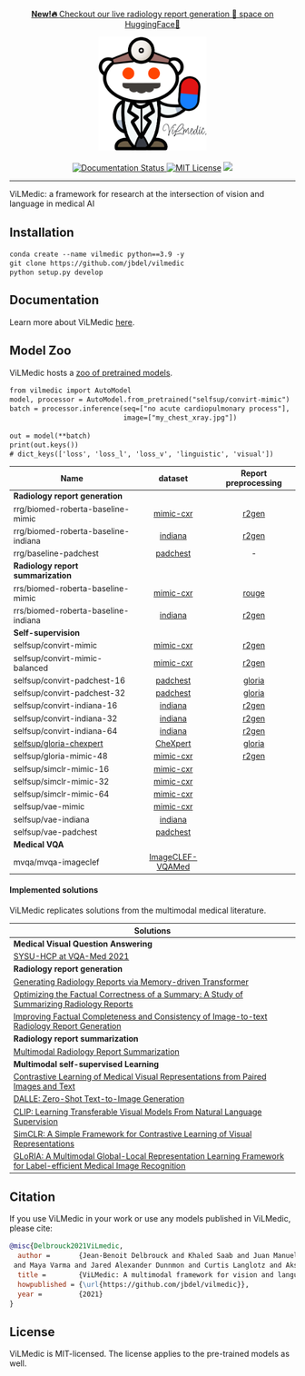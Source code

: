 <p align="center">
  <a href="https://huggingface.co/spaces/StanfordAIMI/RRG_SPACE"> <b>New!🔥 </b> Checkout our live radiology report generation 📝 space on HuggingFace🤗</a>
</p>

<p align="center">
  <img src="docs/logo.png" width="190px">
  <br />
  <br />
  <a href="https://vilmedic.readthedocs.io/en/latest/">
  <img alt="Documentation Status" src="https://readthedocs.org/projects/vilmedic/badge/?version=latest"/>
  </a>
   <a href="https://github.com/jbdel/vilmedic/blob/master/LICENSE"><img alt="MIT License" src="https://img.shields.io/badge/license-MIT-red.svg" /></a>
  <img src="https://img.shields.io/badge/Stanford-Medicine-red" />
</p>

---

ViLMedic: a framework for research at the intersection of vision and language in medical AI

## Installation
```
conda create --name vilmedic python==3.9 -y
git clone https://github.com/jbdel/vilmedic
python setup.py develop
```


## Documentation

Learn more about ViLMedic [here](https://vilmedic.readthedocs.io/en/latest/).

## Model Zoo

ViLMedic hosts a [zoo of pretrained models](https://vilmedic.readthedocs.io/en/latest/vilmedic/model_zoo/overview.html).

``` 
from vilmedic import AutoModel
model, processor = AutoModel.from_pretrained("selfsup/convirt-mimic")
batch = processor.inference(seq=["no acute cardiopulmonary process"],
                            image=["my_chest_xray.jpg"])

out = model(**batch)
print(out.keys())
# dict_keys(['loss', 'loss_l', 'loss_v', 'linguistic', 'visual'])
```

| Name  |   dataset | Report preprocessing
| ------------- |:-------------:|:-------------:|
| **Radiology report generation** 
| rrg/biomed-roberta-baseline-mimic| [mimic-cxr](https://physionet.org/content/mimic-cxr-jpg/2.0.0/)   |  [r2gen](https://github.com/jbdel/vilmedic/blob/main/vilmedic/datasets/base/papers/report_preprocessing.py#L6)
| rrg/biomed-roberta-baseline-indiana| [indiana](https://www.kaggle.com/raddar/chest-xrays-indiana-university/) |  [r2gen](https://github.com/jbdel/vilmedic/blob/main/vilmedic/datasets/base/papers/report_preprocessing.py#L6)
| rrg/baseline-padchest| [padchest](https://bimcv.cipf.es/bimcv-projects/padchest/)   |  -
| **Radiology report summarization** 
| rrs/biomed-roberta-baseline-mimic| [mimic-cxr](https://physionet.org/content/mimic-cxr-jpg/2.0.0/)   |  [rouge](https://github.com/jbdel/vilmedic/blob/main/vilmedic/datasets/base/papers/report_preprocessing.py#L70)
| rrs/biomed-roberta-baseline-indiana| [indiana](https://www.kaggle.com/raddar/chest-xrays-indiana-university/)   |  [r2gen](https://github.com/jbdel/vilmedic/blob/main/vilmedic/datasets/base/papers/report_preprocessing.py#L6)
| **Self-supervision** 
| selfsup/convirt-mimic | [mimic-cxr](https://physionet.org/content/mimic-cxr-jpg/2.0.0/)   |  [r2gen](https://github.com/jbdel/vilmedic/blob/main/vilmedic/datasets/base/papers/report_preprocessing.py#L6)
| selfsup/convirt-mimic-balanced | [mimic-cxr](https://physionet.org/content/mimic-cxr-jpg/2.0.0/)   |  [r2gen](https://github.com/jbdel/vilmedic/blob/main/vilmedic/datasets/base/papers/report_preprocessing.py#L6)
| selfsup/convirt-padchest-16 | [padchest](https://bimcv.cipf.es/bimcv-projects/padchest/)   |  [gloria](https://github.com/jbdel/vilmedic/blob/main/vilmedic/datasets/base/papers/report_preprocessing.py#L34)
| selfsup/convirt-padchest-32 | [padchest](https://bimcv.cipf.es/bimcv-projects/padchest/)   |  [gloria](https://github.com/jbdel/vilmedic/blob/main/vilmedic/datasets/base/papers/report_preprocessing.py#L34)
| selfsup/convirt-indiana-16 | [indiana](https://www.kaggle.com/raddar/chest-xrays-indiana-university/)   |  [r2gen](https://github.com/jbdel/vilmedic/blob/main/vilmedic/datasets/base/papers/report_preprocessing.py#L6)
| selfsup/convirt-indiana-32 | [indiana](https://www.kaggle.com/raddar/chest-xrays-indiana-university/)   |  [r2gen](https://github.com/jbdel/vilmedic/blob/main/vilmedic/datasets/base/papers/report_preprocessing.py#L6)
| selfsup/convirt-indiana-64 | [indiana](https://www.kaggle.com/raddar/chest-xrays-indiana-university/)  |  [r2gen](https://github.com/jbdel/vilmedic/blob/main/vilmedic/datasets/base/papers/report_preprocessing.py#L6)
| [selfsup/gloria-chexpert](https://github.com/marshuang80/gloria)  | [CheXpert](https://stanfordmlgroup.github.io/competitions/chexpert/)   |  [gloria](https://github.com/jbdel/vilmedic/blob/main/vilmedic/datasets/base/papers/report_preprocessing.py#L34)
| selfsup/gloria-mimic-48  | [mimic-cxr](https://physionet.org/content/mimic-cxr-jpg/2.0.0/) |   [r2gen](https://github.com/jbdel/vilmedic/blob/main/vilmedic/datasets/base/papers/report_preprocessing.py#L6)
| selfsup/simclr-mimic-16 | [mimic-cxr](https://physionet.org/content/mimic-cxr-jpg/2.0.0/)   
| selfsup/simclr-mimic-32 | [mimic-cxr](https://physionet.org/content/mimic-cxr-jpg/2.0.0/)   
| selfsup/simclr-mimic-64 | [mimic-cxr](https://physionet.org/content/mimic-cxr-jpg/2.0.0/)   
| selfsup/vae-mimic | [mimic-cxr](https://physionet.org/content/mimic-cxr-jpg/2.0.0/)   
| selfsup/vae-indiana | [indiana](https://www.kaggle.com/raddar/chest-xrays-indiana-university/)
| selfsup/vae-padchest | [padchest](https://bimcv.cipf.es/bimcv-projects/padchest/) 
| **Medical VQA** 
| mvqa/mvqa-imageclef| [ImageCLEF-VQAMed](https://www.imageclef.org/2021/medical/vqa)   



#### Implemented solutions

ViLMedic replicates solutions from the multimodal medical literature.

| Solutions  | 
| ----------- | 
| **Medical Visual Question Answering**
| [SYSU-HCP at VQA-Med 2021](http://ceur-ws.org/Vol-2936/paper-99.pdf)
| **Radiology report generation**
| [Generating Radiology Reports via Memory-driven Transformer](https://arxiv.org/pdf/2010.16056.pdf)
| [Optimizing the Factual Correctness of a Summary: A Study of Summarizing Radiology Reports](https://arxiv.org/abs/1911.02541)
| [Improving Factual Completeness and Consistency of Image-to-text Radiology Report Generation](https://arxiv.org/abs/2010.10042)
| **Radiology report summarization**
| [Multimodal Radiology Report Summarization](https://aclanthology.org/2021.bionlp-1.33/)
| **Multimodal self-supervised Learning**
| [Contrastive Learning of Medical Visual Representations from Paired Images and Text](https://openreview.net/pdf?id=T4gXBOXoIUr)
| [DALLE: Zero-Shot Text-to-Image Generation](https://arxiv.org/abs/2102.12092)
| [CLIP: Learning Transferable Visual Models From Natural Language Supervision](https://arxiv.org/abs/2103.00020)
| [SimCLR: A Simple Framework for Contrastive Learning of Visual Representations](https://arxiv.org/abs/2002.05709)
| [GLoRIA: A Multimodal Global-Local Representation Learning Framework for Label-efficient Medical Image Recognition](https://openaccess.thecvf.com/content/ICCV2021/papers/Huang_GLoRIA_A_Multimodal_Global-Local_Representation_Learning_Framework_for_Label-Efficient_Medical_ICCV_2021_paper.pdf)

<!---    
#### Blocks

| Blocks  | 
| ----------- | 
| **Natural Language Processing**
| HuggingFace transformer encoder and decoder
| HuggingFace transformer beam-search and model ensembling :fire:	
| NLG metrics (BLEU, ROUGE, METEOR, MAUVE) and Radiology Reports Generation metrics ([F1-CheXbert](https://github.com/stanfordmlgroup/CheXbert))
| [RadGraph](https://openreview.net/pdf?id=pMWtc5NKd7V)
| **Vision**
| All PyTorch CNN architectures 
| [Vision Transformer](https://arxiv.org/abs/2010.11929)
| [TorchXRayVision](https://github.com/mlmed/torchxrayvision)
| **Losses**
| All PyTorch losses
| ConVirt loss
| GLoRIA loss
| InfoNCE loss
| [SuperLoss](https://proceedings.neurips.cc/paper/2020/file/2cfa8f9e50e0f510ede9d12338a5f564-Paper.pdf)
| **Reinforcement Learning**
| [Self-critical Sequence Training](https://arxiv.org/abs/1612.00563) (HuggingFace compliant) :fire:
| [PPO optimization](https://arxiv.org/abs/1612.00563)  (HuggingFace compliant)


-->

## Citation

If you use ViLMedic in your work or use any models published in ViLMedic, please cite:

```bibtex
@misc{Delbrouck2021ViLmedic,
  author =       {Jean-Benoit Delbrouck and Khaled Saab and Juan Manuel Zambrano Chaves and Pierre Joseph Marcel Chambon and Sabri Eyuboglu
 and Maya Varma and Jared Alexander Dunnmon and Curtis Langlotz and Akshay Chaudhari and Daniel Rubin},
  title =        {ViLMedic: A multimodal framework for vision and language medical research},
  howpublished = {\url{https://github.com/jbdel/vilmedic}},
  year =         {2021}
}
```

## License
ViLMedic is MIT-licensed. The license applies to the pre-trained models as well.
